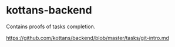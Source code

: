 # kottans-backend
Contains proofs of tasks completion.

https://github.com/kottans/backend/blob/master/tasks/git-intro.md